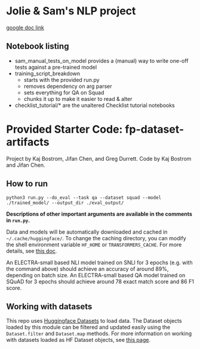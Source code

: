 # Jolie & Sam's NLP project

[google doc link](https://docs.google.com/document/d/1N7xjAtXILDOOWdTJecoV0Y3Wl5L1fJJj7uTeiU4TIcI/edit)

## Notebook listing
* sam_manual_tests_on_model provides a (manual) way to write one-off tests against a pre-trained model
* training_script_breakdown
    * starts with the provided run.py
    * removes dependency on arg parser
    * sets everything for QA on Squad
    * chunks it up to make it easier to read & alter 
* checklist_tutorial/* are the unaltered Checklist tutorial notebooks

# Provided Starter Code: fp-dataset-artifacts

Project by Kaj Bostrom, Jifan Chen, and Greg Durrett. Code by Kaj Bostrom and Jifan Chen.

## How to run

`python3 run.py --do_eval --task qa --dataset squad --model ./trained_model/ --output_dir ./eval_output/`

**Descriptions of other important arguments are available in the comments in `run.py`.**

Data and models will be automatically downloaded and cached in `~/.cache/huggingface/`.
To change the caching directory, you can modify the shell environment variable `HF_HOME` or `TRANSFORMERS_CACHE`.
For more details, see [this doc](https://huggingface.co/transformers/v4.0.1/installation.html#caching-models).

An ELECTRA-small based NLI model trained on SNLI for 3 epochs (e.g. with the command above) should achieve an accuracy of around 89%, depending on batch size.
An ELECTRA-small based QA model trained on SQuAD for 3 epochs should achieve around 78 exact match score and 86 F1 score.

## Working with datasets
This repo uses [Huggingface Datasets](https://huggingface.co/docs/datasets/) to load data.
The Dataset objects loaded by this module can be filtered and updated easily using the `Dataset.filter` and `Dataset.map` methods.
For more information on working with datasets loaded as HF Dataset objects, see [this page](https://huggingface.co/docs/datasets/process.html).
